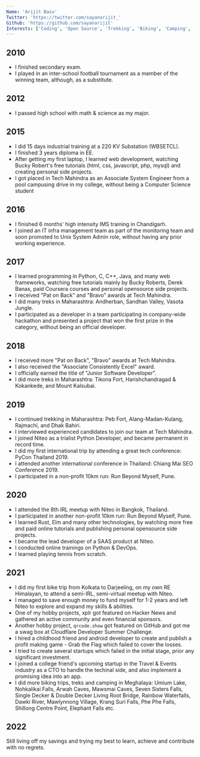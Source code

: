 ```yaml
---
Name: 'Arijit Basu'
Twitter: 'https://twitter.com/sayanarijit_'
Github: 'https://github.com/sayanarijit'
Interests: ['Coding', 'Open Source', 'Trekking', 'Biking', 'Camping', 'Soccer']
---
```


## 2010

- I finished secondary exam.
- I played in an inter-school football tournament as a member of the winning team, although, as a substitute.

## 2012

- I passed high school with math & science as my major.

## 2015

- I did 15 days industrial training at a 220 KV Substation (WBSETCL).
- I finished 3 years diploma in EE.
- After getting my first laptop, I learned web development, watching Bucky Robert's free tutorials (html, css, javascript, php, mysql) and creating personal side projects.
- I got placed in Tech Mahindra as an Associate System Engineer from a pool campusing drive in my college, without being a Computer Science student

## 2016

- I finished 6 months' high intensity IMS training in Chandigarh.
- I joined an IT infra management team as part of the monitoring team and soon promoted to Unix System Admin role, without having any prior working experience.

## 2017

- I learned programming in Python, C, C++, Java, and many web frameworks, watching free tutorials mainly by Bucky Roberts, Derek Banas, paid Coursera courses and personal opensource side projects.
- I received "Pat on Back" and "Bravo" awards at Tech Mahindra.
- I did many treks in Maharashtra: Andherban, Sandhan Valley, Vasota Jungle.
- I participated as a developer in a team participating in company-wide hackathon and presented a project that won the first prize in the category, without being an official developer.

## 2018

- I received more "Pat on Back", "Bravo" awards at Tech Mahindra.
- I also received the "Associate Consistently Excel" award.
- I officially earned the title of "Junior Software Developer".
- I did more treks in Maharashtra: Tikona Fort, Harishchandragad & Kokankede, and Mount Kalsubai.

## 2019

- I continued trekking in Maharashtra: Peb Fort, Alang-Madan-Kulang, Rajmachi, and Dhak Bahiri.
- I interviewed experienced candidates to join our team at Tech Mahindra.
- I joined Niteo as a trialist Python Developer, and became permanent in record time.
- I did my first international trip by attending a great tech conference: PyCon Thailand 2019.
- I attended another international conference in Thailand: Chiang Mai SEO Conference 2019.
- I participated in a non-profit 10km run: Run Beyond Myself, Pune.

## 2020

- I attended the 8th IRL meetup with Niteo in Bangkok, Thailand.
- I participated in another non-profit 10km run: Run Beyond Myself, Pune.
- I learned Rust, Elm and many other technologies, by watching more free and paid online tutorials and publishing personal opensource side projects.
- I became the lead developer of a SAAS product at Niteo.
- I conducted online trainings on Python & DevOps.
- I learned playing tennis from scratch.

## 2021

- I did my first bike trip from Kolkata to Darjeeling, on my own RE Himalayan, to attend a semi-IRL, semi-virtual meetup with Niteo.
- I managed to save enough money to fund myself for 1-2 years and left Niteo to explore and expand my skills & abilities.
- One of my hobby projects, xplr got featured on Hacker News and gathered an active community and even financial sponsors.
- Another hobby project, `qrcode.show` got featured on GitHub and got me a swag box at Cloudflare Developer Summer Challenge.
- I hired a childhood friend and android developer to create and publish a profit making game - Grab the Flag which failed to cover the losses.
- I tried to create several startups which failed in the initial stage, prior any significant investment.
- I joined a college friend's upcoming startup in the Travel & Events industry as a CTO to handle the techinal side, and also implement a promising idea into an app.
- I did more biking trips, treks and camping in Meghalaya: Umium Lake, Nohkalikai Falls, Arwah Caves, Mawsmai Caves, Seven Sisters Falls, Single Decker & Double Decker Living Root Bridge, Rainbow Waterfalls, Dawki River, Mawlynnong Village, Krang Suri Falls, Phe Phe Falls, Shillong Centre Point, Elephant Falls etc.

## 2022

Still living off my savings and trying my best to learn, achieve and contribute with no regrets.

